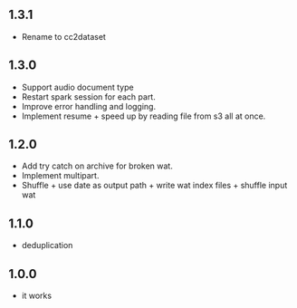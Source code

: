 ## 1.3.1

* Rename to cc2dataset

## 1.3.0

* Support audio document type
* Restart spark session for each part.
* Improve error handling and logging.
* Implement resume + speed up by reading file from s3 all at once.

## 1.2.0

* Add try catch on archive for broken wat.
* Implement multipart.
* Shuffle + use date as output path + write wat index files + shuffle input wat

## 1.1.0

* deduplication

## 1.0.0

* it works 